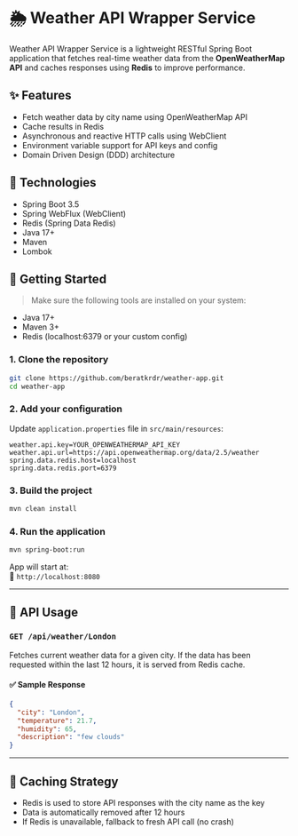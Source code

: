 # 🌦️ Weather API Wrapper Service

Weather API Wrapper Service is a lightweight RESTful Spring Boot application that fetches real-time weather data from the **OpenWeatherMap API** and caches responses using **Redis** to improve performance.

## ✨ Features

- Fetch weather data by city name using OpenWeatherMap API
- Cache results in Redis
- Asynchronous and reactive HTTP calls using WebClient
- Environment variable support for API keys and config
- Domain Driven Design (DDD) architecture

## 🔧 Technologies

- Spring Boot 3.5
- Spring WebFlux (WebClient)
- Redis (Spring Data Redis)
- Java 17+
- Maven
- Lombok

## 🚀 Getting Started

> Make sure the following tools are installed on your system:

- Java 17+
- Maven 3+
- Redis (localhost:6379 or your custom config)

### 1. Clone the repository

```bash
git clone https://github.com/beratkrdr/weather-app.git
cd weather-app
```

### 2. Add your configuration

Update `application.properties` file in `src/main/resources`:

```properties
weather.api.key=YOUR_OPENWEATHERMAP_API_KEY
weather.api.url=https://api.openweathermap.org/data/2.5/weather
spring.data.redis.host=localhost
spring.data.redis.port=6379
```

### 3. Build the project

```bash
mvn clean install
```

### 4. Run the application

```bash
mvn spring-boot:run
```

App will start at:  
📌 `http://localhost:8080`

---

## 📡 API Usage

### `GET /api/weather/London`

Fetches current weather data for a given city. If the data has been requested within the last 12 hours, it is served from Redis cache.

#### ✅ Sample Response

```json
{
  "city": "London",
  "temperature": 21.7,
  "humidity": 65,
  "description": "few clouds"
}
```

---

## 🧠 Caching Strategy

- Redis is used to store API responses with the city name as the key
- Data is automatically removed after 12 hours
- If Redis is unavailable, fallback to fresh API call (no crash)
